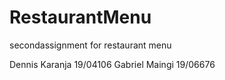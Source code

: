 # RestaurantMenu
secondassignment for restaurant menu
 
 Dennis Karanja 19/04106
 Gabriel Maingi 19/06676
